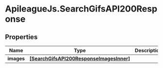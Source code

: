 # ApileagueJs.SearchGifsAPI200Response

## Properties

Name | Type | Description | Notes
------------ | ------------- | ------------- | -------------
**images** | [**[SearchGifsAPI200ResponseImagesInner]**](SearchGifsAPI200ResponseImagesInner.md) |  | [optional] 


